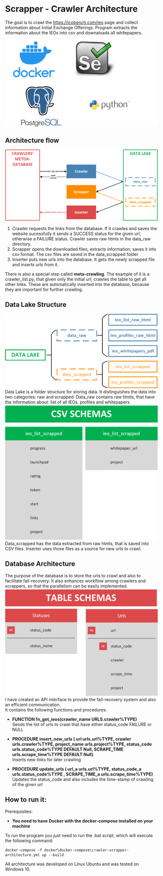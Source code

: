 
# Scrapper - Crawler Architecture
The goal is to crawl the https://icobench.com/ieo page and collect information about Initial
Exchange Offerings. Program extracts the information about the IEOs into csv and downaloads 
all whitepapers. <br>

![Tech Stack](docs/tech_stack.png)

## Architecture flow
![Architecture Flow](docs/architecture_flow.png)
1. Crawler requests the links from the database. If it crawles and saves the website sucessfully it sends a SUCCESS 
status for the given url, otherwise a FAILURE status. Crawler saves raw htmls in the data_raw directory.
2. Scrapper opens the downloaded files; extracts information; saves it into csv format. The csv files are saved in
the data_scrapped folder
3. Inserter puts new urls into the database. It gets the newly scrapped file and inserts urls from it.

There is also a special step called **meta-crawling**. The example of it is a crawler_list.py, 
that given only the initial url, crawles the table to get all other links. These are automatically inserted into the database,
because they are important for further crawling.  
## Data Lake Structure
![Data Lake Structure](docs/data_lake_structure.png)
Data Lake is a folder structure for storing data. 
It distinguishes the data into two categories: raw and scrapped.
Data_raw contains raw htmls, that have the information about: list of all IEOs, profiles and whitepapers.  
![Schema csv](docs/schema_csv_data_scrapped.png)
Data_scrapped has the data extracted from raw htmls, that is saved into CSV files.
Inserter uses those files as a source for new urls to crawl. 
## Database Architecture
The purpose of the database is to store the urls to crawl and also to facilitate fail-recovery. 
It also enhances workflow among crawlers and scrappers, so that the parallelism can be easily implemented. 
![Table schemas](docs/table_schemas.png)
I have created an API interface to provide the fail-recovery system and also an efficient communication. <br>
It contains the following functions and procedures:<br>
- **FUNCTION fn_get_ieos(crawler_name URLS.crawler%TYPE)** <br>
Sends the list of urls to crawl that have either status_code FAILURE or NULL<br>

- **PROCEDURE insert_new_urls (
    url urls.url%TYPE,
    crawler urls.crawler%TYPE,
    project_name urls.project%TYPE,
    status_code urls.status_code%TYPE DEFAULT Null,
    SCRAPE_TIME urls.scrape_time%TYPE DEFAULT Null)**<br>
Inserts new links for later crawling <br>
- **PROCEDURE update_urls (
    url_a urls.url%TYPE,
    status_code_a urls.status_code%TYPE ,
    SCRAPE_TIME_a urls.scrape_time%TYPE)**<br>
Updates the status_code and also includes the time-stamp of crawling of the given url<br>


## How to run it:
Prerequisites:
- **You need to have Docker with the docker-compose installed on your machine**

To run the program you just need to run the .bat script, which will execute the following command:
```shell script
docker-compose -f docker\docker-compose\crawler-scrapper-architecture.yml up --build
```


 All architecture was developed on Linux Ubuntu and was tested on Windows 10. 
